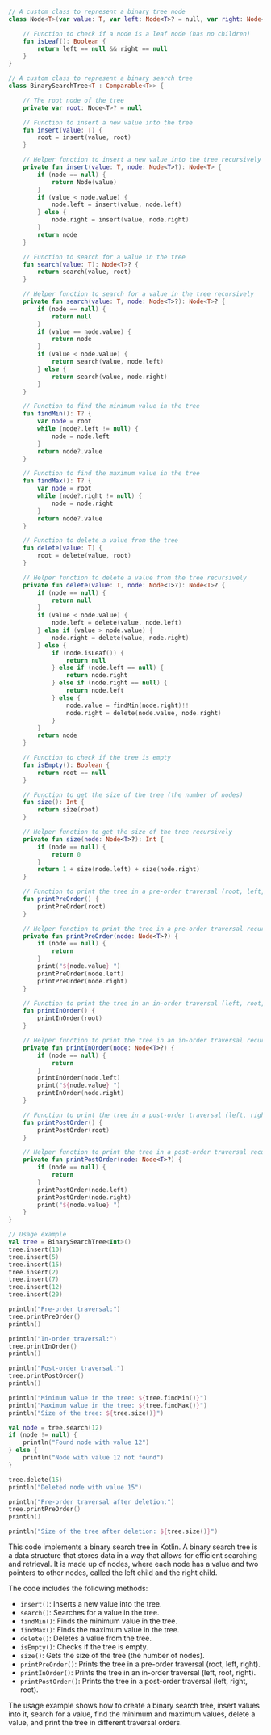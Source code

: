 ```kotlin
// A custom class to represent a binary tree node
class Node<T>(var value: T, var left: Node<T>? = null, var right: Node<T>? = null) {

    // Function to check if a node is a leaf node (has no children)
    fun isLeaf(): Boolean {
        return left == null && right == null
    }
}

// A custom class to represent a binary search tree
class BinarySearchTree<T : Comparable<T>> {

    // The root node of the tree
    private var root: Node<T>? = null

    // Function to insert a new value into the tree
    fun insert(value: T) {
        root = insert(value, root)
    }

    // Helper function to insert a new value into the tree recursively
    private fun insert(value: T, node: Node<T>?): Node<T> {
        if (node == null) {
            return Node(value)
        }
        if (value < node.value) {
            node.left = insert(value, node.left)
        } else {
            node.right = insert(value, node.right)
        }
        return node
    }

    // Function to search for a value in the tree
    fun search(value: T): Node<T>? {
        return search(value, root)
    }

    // Helper function to search for a value in the tree recursively
    private fun search(value: T, node: Node<T>?): Node<T>? {
        if (node == null) {
            return null
        }
        if (value == node.value) {
            return node
        }
        if (value < node.value) {
            return search(value, node.left)
        } else {
            return search(value, node.right)
        }
    }

    // Function to find the minimum value in the tree
    fun findMin(): T? {
        var node = root
        while (node?.left != null) {
            node = node.left
        }
        return node?.value
    }

    // Function to find the maximum value in the tree
    fun findMax(): T? {
        var node = root
        while (node?.right != null) {
            node = node.right
        }
        return node?.value
    }

    // Function to delete a value from the tree
    fun delete(value: T) {
        root = delete(value, root)
    }

    // Helper function to delete a value from the tree recursively
    private fun delete(value: T, node: Node<T>?): Node<T>? {
        if (node == null) {
            return null
        }
        if (value < node.value) {
            node.left = delete(value, node.left)
        } else if (value > node.value) {
            node.right = delete(value, node.right)
        } else {
            if (node.isLeaf()) {
                return null
            } else if (node.left == null) {
                return node.right
            } else if (node.right == null) {
                return node.left
            } else {
                node.value = findMin(node.right)!!
                node.right = delete(node.value, node.right)
            }
        }
        return node
    }

    // Function to check if the tree is empty
    fun isEmpty(): Boolean {
        return root == null
    }

    // Function to get the size of the tree (the number of nodes)
    fun size(): Int {
        return size(root)
    }

    // Helper function to get the size of the tree recursively
    private fun size(node: Node<T>?): Int {
        if (node == null) {
            return 0
        }
        return 1 + size(node.left) + size(node.right)
    }

    // Function to print the tree in a pre-order traversal (root, left, right)
    fun printPreOrder() {
        printPreOrder(root)
    }

    // Helper function to print the tree in a pre-order traversal recursively
    private fun printPreOrder(node: Node<T>?) {
        if (node == null) {
            return
        }
        print("${node.value} ")
        printPreOrder(node.left)
        printPreOrder(node.right)
    }

    // Function to print the tree in an in-order traversal (left, root, right)
    fun printInOrder() {
        printInOrder(root)
    }

    // Helper function to print the tree in an in-order traversal recursively
    private fun printInOrder(node: Node<T>?) {
        if (node == null) {
            return
        }
        printInOrder(node.left)
        print("${node.value} ")
        printInOrder(node.right)
    }

    // Function to print the tree in a post-order traversal (left, right, root)
    fun printPostOrder() {
        printPostOrder(root)
    }

    // Helper function to print the tree in a post-order traversal recursively
    private fun printPostOrder(node: Node<T>?) {
        if (node == null) {
            return
        }
        printPostOrder(node.left)
        printPostOrder(node.right)
        print("${node.value} ")
    }
}

// Usage example
val tree = BinarySearchTree<Int>()
tree.insert(10)
tree.insert(5)
tree.insert(15)
tree.insert(2)
tree.insert(7)
tree.insert(12)
tree.insert(20)

println("Pre-order traversal:")
tree.printPreOrder()
println()

println("In-order traversal:")
tree.printInOrder()
println()

println("Post-order traversal:")
tree.printPostOrder()
println()

println("Minimum value in the tree: ${tree.findMin()}")
println("Maximum value in the tree: ${tree.findMax()}")
println("Size of the tree: ${tree.size()}")

val node = tree.search(12)
if (node != null) {
    println("Found node with value 12")
} else {
    println("Node with value 12 not found")
}

tree.delete(15)
println("Deleted node with value 15")

println("Pre-order traversal after deletion:")
tree.printPreOrder()
println()

println("Size of the tree after deletion: ${tree.size()}")
```

This code implements a binary search tree in Kotlin. A binary search tree is a data structure that stores data in a way that allows for efficient searching and retrieval. It is made up of nodes, where each node has a value and two pointers to other nodes, called the left child and the right child.

The code includes the following methods:

* `insert()`: Inserts a new value into the tree.
* `search()`: Searches for a value in the tree.
* `findMin()`: Finds the minimum value in the tree.
* `findMax()`: Finds the maximum value in the tree.
* `delete()`: Deletes a value from the tree.
* `isEmpty()`: Checks if the tree is empty.
* `size()`: Gets the size of the tree (the number of nodes).
* `printPreOrder()`: Prints the tree in a pre-order traversal (root, left, right).
* `printInOrder()`: Prints the tree in an in-order traversal (left, root, right).
* `printPostOrder()`: Prints the tree in a post-order traversal (left, right, root).

The usage example shows how to create a binary search tree, insert values into it, search for a value, find the minimum and maximum values, delete a value, and print the tree in different traversal orders.